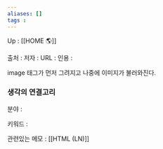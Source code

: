 ```yaml
---
aliases: []
tags : 
---
```

Up : [[HOME 🌎]]

출처 :
저자 :
URL : 
인용 : 

image 태그가 먼저 그려지고 나중에 이미지가 불러와진다. 



### 생각의 연결고리
분야 :

키워드 :

관련있는 메모 : [[HTML (LN)]]

